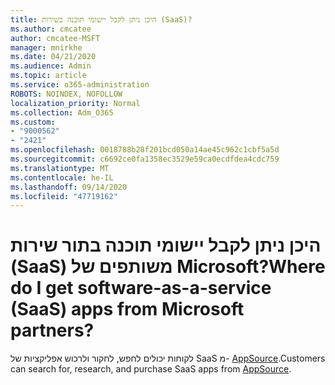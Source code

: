 ```yaml
---
title: היכן ניתן לקבל יישומי תוכנה בשירות (SaaS)?
ms.author: cmcatee
author: cmcatee-MSFT
manager: mnirkhe
ms.date: 04/21/2020
ms.audience: Admin
ms.topic: article
ms.service: o365-administration
ROBOTS: NOINDEX, NOFOLLOW
localization_priority: Normal
ms.collection: Adm_O365
ms.custom:
- "9000562"
- "2421"
ms.openlocfilehash: 0018788b28f201bcd050a14ae45c962c1cbf5a5d
ms.sourcegitcommit: c6692ce0fa1358ec3529e59ca0ecdfdea4cdc759
ms.translationtype: MT
ms.contentlocale: he-IL
ms.lasthandoff: 09/14/2020
ms.locfileid: "47719162"
---
```

# <a name="where-do-i-get-software-as-a-service-saas-apps-from-microsoft-partners"></a><span data-ttu-id="804e6-102">היכן ניתן לקבל יישומי תוכנה בתור שירות (SaaS) משותפים של Microsoft?</span><span class="sxs-lookup"><span data-stu-id="804e6-102">Where do I get software-as-a-service (SaaS) apps from Microsoft partners?</span></span>

<span data-ttu-id="804e6-103">לקוחות יכולים לחפש, לחקור ולרכוש אפליקציות של SaaS מ- [AppSource](https://www.appsource.com/).</span><span class="sxs-lookup"><span data-stu-id="804e6-103">Customers can search for, research, and purchase SaaS apps from [AppSource](https://www.appsource.com/).</span></span>